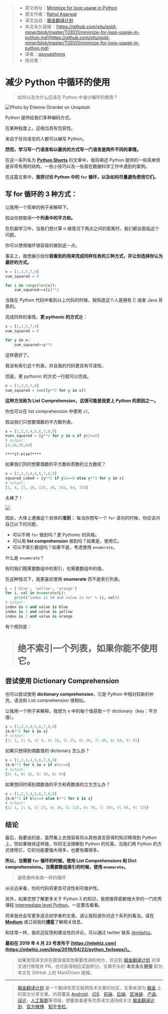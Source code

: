 > * 原文地址：[Minimize for loop usage in Python](https://towardsdatascience.com/minimize-for-loop-usage-in-python-78e3bc42f03f)
> * 原文作者：[Rahul Agarwal](https://medium.com/@rahul_agarwal)
> * 译文出自：[掘金翻译计划](https://github.com/xitu/gold-miner)
> * 本文永久链接：[https://github.com/xitu/gold-miner/blob/master/TODO1/minimize-for-loop-usage-in-python.md](https://github.com/xitu/gold-miner/blob/master/TODO1/minimize-for-loop-usage-in-python.md)
> * 译者：[qiuyuezhong](https://github.com/qiuyuezhong)
> * 校对者：

# 减少 Python 中循环的使用

> 如何以及为什么应该在 Python 中减少循环的使用？

![Photo by [Etienne Girardet](https://unsplash.com/@etiennegirardet?utm_source=medium&utm_medium=referral) on [Unsplash](https://unsplash.com?utm_source=medium&utm_medium=referral)](https://cdn-images-1.medium.com/max/6528/0*aYSzzvJDJ28kV200)

Python 提供给我们多种编码方式。

在某种程度上，这相当具有包容性。

来自于任何语言的人都可以编写 Python。

**然而，学习写一门语言和以最优的方式写一门语言是两件不同的事情。**

在这一系列名为 [**Python Shorts**](https://bit.ly/2XshreA) 的文章中，我将阐述 Python 提供的一些简单但是非常有用的结构，一些小技巧以及一些我在数据科学工作中遇到的案例。

在这篇文章中，**我将讨论 Python 中的 `for` 循环，以及如何尽量避免使用它们。**

## 写 for 循环的 3 种方式：

让我用一个简单的例子来解释下。

假设你想取得****一个列表中的平方和。****

在机器学习中，当我们想计算 n 维情况下两点之间的距离时，我们都会面临这个问题。

你可以使用循环很容易的做到这一点。

事实上，我想展示给你**我看到的用来完成同样任务的三种方式，并让你选择你认为最好的方式。**
```python
x = [1,3,5,7,9]
sum_squared = 0

for i in range(len(x)):
    sum_squared+=x[i]**2
```

当我在 Python 代码中看到以上代码的时候，我知道这个人是拥有 C 或者 Java 背景的。

完成同样的事情，**更 pythonic 的方式**是：

```python
x = [1,3,5,7,9]
sum_squared = 0

for y in x:
    sum_squared+=y**2
```

这样更好了。

我没有索引这个列表。并且我的代码更具有可读性。

但是，更 pythonic 的方式一行就可以完成。

```python
x = [1,3,5,7,9]
sum_squared = sum([y**2 for y in x])
```

**这种方法称为 List Comprehension，这很可能是我爱上 Python 的原因之一。**

你也可以在 list comprehension 中使用 `if`。

假设我们只想要偶数的平方数列表。

```python
x = [1,2,3,4,5,6,7,8,9]
even_squared = [y**2 for y in x if y%2==0]
# output:
[4,16,36,64]
```

`****if-else?****`

如果我们同时想要偶数的平方数和奇数的立方数呢？

```python
x = [1,2,3,4,5,6,7,8,9]
squared_cubed = [y**2 if y%2==0 else y**3 for y in x]
# output:
[1, 4, 27, 16, 125, 36, 343, 64, 729]
```

太棒了！

![](https://cdn-images-1.medium.com/max/2000/0*E3GXaHSrdRSdcikf.png)

因此，大体上遵循这个具体的**准则：** 每当你想写一个 `for` 语句的时候，你应该问自己以下的问题，

* 可以不用 `for` 做到吗？更 Pythonic 的风格。
* 可以用 **list comprehension** 做到吗？如果是，使用它。
* 可以不索引数组吗？如果不是，考虑使用 `enumerate`。

什么是 `enumerate`？

有时我们既需要数组中的索引，也需要数组中的值。

在这种情况下，我更喜欢使用 **enumerate** 而不是索引列表。
```python
L = ['blue', 'yellow', 'orange']
for i, val in enumerate(L):
    print("index is %d and value is %s" % (i, val))
# output:
index is 0 and value is blue
index is 1 and value is yellow
index is 2 and value is orange
```

有个规则是：

> # 绝不索引一个列表，如果你能不使用它。

## 尝试使用 Dictionary Comprehension

也可以尝试使用 **dictionary comprehension**，它是 Python 中相对较新的补充，语法和 List comprehension 很相似。

让我用一个例子来解释。我想为 x 中的每个值获取一个 dictionary（key：平方值）。

```python
x = [1,2,3,4,5,6,7,8,9]
{k:k**2 for k in x}
# output:
{1: 1, 2: 4, 3: 9, 4: 16, 5: 25, 6: 36, 7: 49, 8: 64, 9: 81}
```

如果只想得到偶数值的 dictionary 怎么办？

```python
x = [1,2,3,4,5,6,7,8,9]
{k:k**2 for k in x if x%2==0}
# output:
{2: 4, 4: 16, 6: 36, 8: 64}
```

如果想同时得到偶数值的平方和奇数值的立方怎么办？

```python
x = [1,2,3,4,5,6,7,8,9]
{k:k**2 if k%2==0 else k**3 for k in x}
# output:
{1: 1, 2: 4, 3: 27, 4: 16, 5: 125, 6: 36, 7: 343, 8: 64, 9: 729}
```

## 结论

最后，我要说的是，虽然看上去很容易将从其他语言获得的知识移用到 Python 上，但如果继续这样做，你将无法理解到 Python 的优美。当我们用 Python 的方式使用它，它的功能要强大得多，也要有趣得多。

**所以，当需要 `for` 循环的时候，使用 List Comprehensions 和 Dict comprehensions。当需要数组索引的时候，使用 `enumerate`。**

> 避免像传染病一样的循环

从长远来看，你的代码将更具可读性和可维护性。

另外，如果您想了解更多关于 Python 3 的知识，我想推荐密歇根大学的一门优秀课程 [Intermediate level Python](https://bit.ly/2XshreA)。一定要去看看。

将来我也会写更多适合初学者的文章。请让我知道你对这个系列的看法。请在 [**Medium**](https://medium.com/@rahul_agarwal) 或订阅我的[**博客**](https://mlwhiz.com/)了解相关信息。

和往常一样，我欢迎反馈和建设性的评论，可以通过 twitter 联系 [@mlwhiz](https://twitter.com/mlwhiz)。

**最初在 2019 年 4 月 23 号发布于 [https://mlwhiz.com](https://mlwhiz.com/blog/2019/04/22/python_forloops/)。**

> 如果发现译文存在错误或其他需要改进的地方，欢迎到 [掘金翻译计划](https://github.com/xitu/gold-miner) 对译文进行修改并 PR，也可获得相应奖励积分。文章开头的 **本文永久链接** 即为本文在 GitHub 上的 MarkDown 链接。

---

> [掘金翻译计划](https://github.com/xitu/gold-miner) 是一个翻译优质互联网技术文章的社区，文章来源为 [掘金](https://juejin.im) 上的英文分享文章。内容覆盖 [Android](https://github.com/xitu/gold-miner#android)、[iOS](https://github.com/xitu/gold-miner#ios)、[前端](https://github.com/xitu/gold-miner#前端)、[后端](https://github.com/xitu/gold-miner#后端)、[区块链](https://github.com/xitu/gold-miner#区块链)、[产品](https://github.com/xitu/gold-miner#产品)、[设计](https://github.com/xitu/gold-miner#设计)、[人工智能](https://github.com/xitu/gold-miner#人工智能)等领域，想要查看更多优质译文请持续关注 [掘金翻译计划](https://github.com/xitu/gold-miner)、[官方微博](http://weibo.com/juejinfanyi)、[知乎专栏](https://zhuanlan.zhihu.com/juejinfanyi)。
